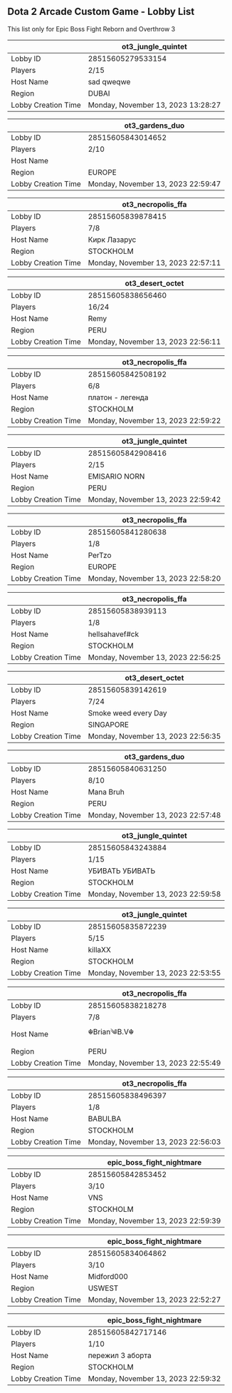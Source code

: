 ## Dota 2 Arcade Custom Game - Lobby List

This list only for Epic Boss Fight Reborn and Overthrow 3

|  | ot3_jungle_quintet |
| ------ | ------ |
| Lobby ID | 28515605279533154 |
| Players | 2/15 |
| Host Name | sad qweqwe |
| Region | DUBAI |
| Lobby Creation Time | Monday, November 13, 2023 13:28:27 |


|  | ot3_gardens_duo |
| ------ | ------ |
| Lobby ID | 28515605843014652 |
| Players | 2/10 |
| Host Name | |||||||||||| |
| Region | EUROPE |
| Lobby Creation Time | Monday, November 13, 2023 22:59:47 |


|  | ot3_necropolis_ffa |
| ------ | ------ |
| Lobby ID | 28515605839878415 |
| Players | 7/8 |
| Host Name | Кирк Лазарус |
| Region | STOCKHOLM |
| Lobby Creation Time | Monday, November 13, 2023 22:57:11 |


|  | ot3_desert_octet |
| ------ | ------ |
| Lobby ID | 28515605838656460 |
| Players | 16/24 |
| Host Name | Remy |
| Region | PERU |
| Lobby Creation Time | Monday, November 13, 2023 22:56:11 |


|  | ot3_necropolis_ffa |
| ------ | ------ |
| Lobby ID | 28515605842508192 |
| Players | 6/8 |
| Host Name | платон - легенда |
| Region | STOCKHOLM |
| Lobby Creation Time | Monday, November 13, 2023 22:59:22 |


|  | ot3_jungle_quintet |
| ------ | ------ |
| Lobby ID | 28515605842908416 |
| Players | 2/15 |
| Host Name | EMISARIO NORN |
| Region | PERU |
| Lobby Creation Time | Monday, November 13, 2023 22:59:42 |


|  | ot3_necropolis_ffa |
| ------ | ------ |
| Lobby ID | 28515605841280638 |
| Players | 1/8 |
| Host Name | PerTzo |
| Region | EUROPE |
| Lobby Creation Time | Monday, November 13, 2023 22:58:20 |


|  | ot3_necropolis_ffa |
| ------ | ------ |
| Lobby ID | 28515605838939113 |
| Players | 1/8 |
| Host Name | hellsahavef#ck |
| Region | STOCKHOLM |
| Lobby Creation Time | Monday, November 13, 2023 22:56:25 |


|  | ot3_desert_octet |
| ------ | ------ |
| Lobby ID | 28515605839142619 |
| Players | 7/24 |
| Host Name | Smoke weed every Day |
| Region | SINGAPORE |
| Lobby Creation Time | Monday, November 13, 2023 22:56:35 |


|  | ot3_gardens_duo |
| ------ | ------ |
| Lobby ID | 28515605840631250 |
| Players | 8/10 |
| Host Name | Mana Bruh |
| Region | PERU |
| Lobby Creation Time | Monday, November 13, 2023 22:57:48 |


|  | ot3_jungle_quintet |
| ------ | ------ |
| Lobby ID | 28515605843243884 |
| Players | 1/15 |
| Host Name | УБИВАТЬ УБИВАТЬ |
| Region | STOCKHOLM |
| Lobby Creation Time | Monday, November 13, 2023 22:59:58 |


|  | ot3_jungle_quintet |
| ------ | ------ |
| Lobby ID | 28515605835872239 |
| Players | 5/15 |
| Host Name | killaXX |
| Region | STOCKHOLM |
| Lobby Creation Time | Monday, November 13, 2023 22:53:55 |


|  | ot3_necropolis_ffa |
| ------ | ------ |
| Lobby ID | 28515605838218278 |
| Players | 7/8 |
| Host Name | ☬Brian༄B.V☬ |
| Region | PERU |
| Lobby Creation Time | Monday, November 13, 2023 22:55:49 |


|  | ot3_necropolis_ffa |
| ------ | ------ |
| Lobby ID | 28515605838496397 |
| Players | 1/8 |
| Host Name | BABULBA |
| Region | STOCKHOLM |
| Lobby Creation Time | Monday, November 13, 2023 22:56:03 |


|  | epic_boss_fight_nightmare |
| ------ | ------ |
| Lobby ID | 28515605842853452 |
| Players | 3/10 |
| Host Name | VNS |
| Region | STOCKHOLM |
| Lobby Creation Time | Monday, November 13, 2023 22:59:39 |


|  | epic_boss_fight_nightmare |
| ------ | ------ |
| Lobby ID | 28515605834064862 |
| Players | 3/10 |
| Host Name | Midford000 |
| Region | USWEST |
| Lobby Creation Time | Monday, November 13, 2023 22:52:27 |


|  | epic_boss_fight_nightmare |
| ------ | ------ |
| Lobby ID | 28515605842717146 |
| Players | 1/10 |
| Host Name | пережил 3 аборта |
| Region | STOCKHOLM |
| Lobby Creation Time | Monday, November 13, 2023 22:59:32 |


